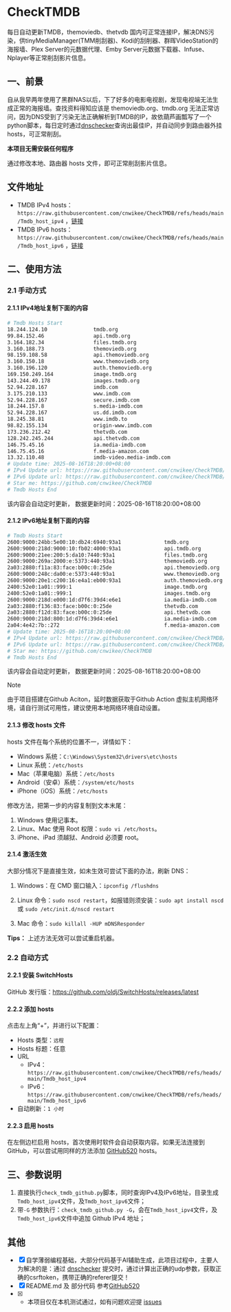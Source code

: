 # CheckTMDB

每日自动更新TMDB，themoviedb、thetvdb 国内可正常连接IP，解决DNS污染，供tinyMediaManager(TMM削刮器)、Kodi的刮削器、群晖VideoStation的海报墙、Plex Server的元数据代理、Emby Server元数据下载器、Infuse、Nplayer等正常削刮影片信息。

## 一、前景

自从我早两年使用了黑群NAS以后，下了好多的电影电视剧，发现电视端无法生成正常的海报墙。查找资料得知应该是 themoviedb.org、tmdb.org 无法正常访问，因为DNS受到了污染无法正确解析到TMDB的IP，故依葫芦画瓢写了一个python脚本，每日定时通过[dnschecker](https://dnschecker.org/)查询出最佳IP，并自动同步到路由器外挂hosts，可正常削刮。

**本项目无需安装任何程序**

通过修改本地、路由器 hosts 文件，即可正常削刮影片信息。

## 文件地址

- TMDB IPv4 hosts：`https://raw.githubusercontent.com/cnwikee/CheckTMDB/refs/heads/main/Tmdb_host_ipv4` ，[链接](https://raw.githubusercontent.com/cnwikee/CheckTMDB/refs/heads/main/Tmdb_host_ipv4)
- TMDB IPv6 hosts：`https://raw.githubusercontent.com/cnwikee/CheckTMDB/refs/heads/main/Tmdb_host_ipv6` ，[链接](https://raw.githubusercontent.com/cnwikee/CheckTMDB/refs/heads/main/Tmdb_host_ipv6)

## 二、使用方法

### 2.1 手动方式

#### 2.1.1 IPv4地址复制下面的内容

```bash
# Tmdb Hosts Start
18.244.124.10               tmdb.org
99.84.152.46                api.tmdb.org
3.164.182.34                files.tmdb.org
3.160.188.73                themoviedb.org
98.159.108.58               api.themoviedb.org
3.160.150.18                www.themoviedb.org
3.160.196.120               auth.themoviedb.org
169.150.249.164             image.tmdb.org
143.244.49.178              images.tmdb.org
52.94.228.167               imdb.com
3.175.210.133               www.imdb.com
52.94.228.167               secure.imdb.com
18.244.157.8                s.media-imdb.com
52.94.228.167               us.dd.imdb.com
18.245.38.81                www.imdb.to
98.82.155.134               origin-www.imdb.com
173.236.212.42              thetvdb.com
128.242.245.244             api.thetvdb.com
146.75.45.16                ia.media-imdb.com
146.75.45.16                f.media-amazon.com
13.32.110.48                imdb-video.media-imdb.com
# Update time: 2025-08-16T18:20:00+08:00
# IPv4 Update url: https://raw.githubusercontent.com/cnwikee/CheckTMDB/refs/heads/main/Tmdb_host_ipv4
# IPv6 Update url: https://raw.githubusercontent.com/cnwikee/CheckTMDB/refs/heads/main/Tmdb_host_ipv6
# Star me: https://github.com/cnwikee/CheckTMDB
# Tmdb Hosts End

```

该内容会自动定时更新， 数据更新时间：2025-08-16T18:20:00+08:00

#### 2.1.2 IPv6地址复制下面的内容

```bash
# Tmdb Hosts Start
2600:9000:24bb:5e00:10:db24:6940:93a1              tmdb.org
2600:9000:218d:9000:10:fb02:4000:93a1              api.tmdb.org
2600:9000:21ee:200:5:da10:7440:93a1                files.tmdb.org
2600:9000:269a:2000:e:5373:440:93a1                themoviedb.org
2a03:2880:f11a:83:face:b00c:0:25de                 api.themoviedb.org
2600:9000:248c:da00:e:5373:440:93a1                www.themoviedb.org
2600:9000:20e1:c200:16:e4a1:eb00:93a1              auth.themoviedb.org
2400:52e0:1a01::999:1                              image.tmdb.org
2400:52e0:1a01::999:1                              images.tmdb.org
2600:9000:218d:e000:1d:d7f6:39d4:e6e1              ia.media-imdb.com
2a03:2880:f136:83:face:b00c:0:25de                 thetvdb.com
2a03:2880:f12d:83:face:b00c:0:25de                 api.thetvdb.com
2600:9000:218d:800:1d:d7f6:39d4:e6e1               ia.media-imdb.com
2a04:4e42:7b::272                                  f.media-amazon.com
# Update time: 2025-08-16T18:20:00+08:00
# IPv4 Update url: https://raw.githubusercontent.com/cnwikee/CheckTMDB/refs/heads/main/Tmdb_host_ipv4
# IPv6 Update url: https://raw.githubusercontent.com/cnwikee/CheckTMDB/refs/heads/main/Tmdb_host_ipv6
# Star me: https://github.com/cnwikee/CheckTMDB
# Tmdb Hosts End

```

该内容会自动定时更新， 数据更新时间：2025-08-16T18:20:00+08:00

> [!NOTE]
> 由于项目搭建在Github Aciton，延时数据获取于Github Action 虚拟主机网络环境，请自行测试可用性，建议使用本地网络环境自动设置。

#### 2.1.3 修改 hosts 文件

hosts 文件在每个系统的位置不一，详情如下：

- Windows 系统：`C:\Windows\System32\drivers\etc\hosts`
- Linux 系统：`/etc/hosts`
- Mac（苹果电脑）系统：`/etc/hosts`
- Android（安卓）系统：`/system/etc/hosts`
- iPhone（iOS）系统：`/etc/hosts`

修改方法，把第一步的内容复制到文本末尾：

1. Windows 使用记事本。
2. Linux、Mac 使用 Root 权限：`sudo vi /etc/hosts`。
3. iPhone、iPad 须越狱、Android 必须要 root。

#### 2.1.4 激活生效

大部分情况下是直接生效，如未生效可尝试下面的办法，刷新 DNS：

1. Windows：在 CMD 窗口输入：`ipconfig /flushdns`

2. Linux 命令：`sudo nscd restart`，如报错则须安装：`sudo apt install nscd` 或 `sudo /etc/init.d/nscd restart`

3. Mac 命令：`sudo killall -HUP mDNSResponder`

**Tips：** 上述方法无效可以尝试重启机器。

### 2.2 自动方式

#### 2.2.1 安装 SwitchHosts

GitHub 发行版：https://github.com/oldj/SwitchHosts/releases/latest

#### 2.2.2 添加 hosts

点击左上角“+”，并进行以下配置：

- Hosts 类型：`远程`
- Hosts 标题：任意
- URL
    - IPv4：`https://raw.githubusercontent.com/cnwikee/CheckTMDB/refs/heads/main/Tmdb_host_ipv4`
    - IPv6：`https://raw.githubusercontent.com/cnwikee/CheckTMDB/refs/heads/main/Tmdb_host_ipv6`
- 自动刷新：`1 小时`

#### 2.2.3 启用 hosts

在左侧边栏启用 hosts，首次使用时软件会自动获取内容。如果无法连接到 GitHub，可以尝试用同样的方法添加 [GitHub520](https://github.com/521xueweihan/GitHub520) hosts。

## 三、参数说明

1. 直接执行`check_tmdb_github.py`脚本，同时查询IPv4及IPv6地址，目录生成`Tmdb_host_ipv4`文件，及`Tmdb_host_ipv6`文件；
2. 带`-G` 参数执行：`check_tmdb_github.py -G`，会在`Tmdb_host_ipv4`文件，及`Tmdb_host_ipv6`文件中追加 Github IPv4 地址；

## 其他

- [x] 自学薄弱编程基础，大部分代码基于AI辅助生成，此项目过程中，主要人为解决的是：通过 [dnschecker](https://dnschecker.org/) 提交时，通过计算出正确的udp参数，获取正确的csrftoken，携带正确的referer提交！
- [x] README.md 及 部分代码 参考[GitHub520](https://github.com/521xueweihan/GitHub520)
- [x] * 本项目仅在本机测试通过，如有问题欢迎提 [issues](https://github.com/cnwikee/CheckTMDB/issues/new)
